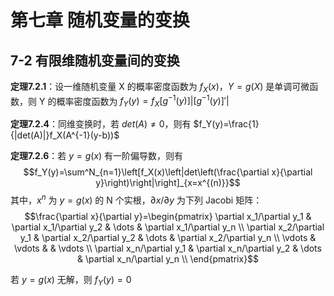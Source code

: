 # 第七章 随机变量的变换

## 7-2 有限维随机变量间的变换

**定理7.2.1**：设一维随机变量 X 的概率密度函数为 $f_X(x)$，$Y=g(X)$ 是单调可微函数，则 Y 的概率密度函数为 $f_Y(y)=f_X[g^{-1}(y)]|[g^{-1}(y)]'|$

**定理7.2.4**：同维变换时，若 $det(A)\neq0$，则有 $f_Y(y)=\frac{1}{|det(A)|}f_X(A^{-1}(y-b))$

**定理7.2.6**：若 $y=g(x)$ 有一阶偏导数，则有
$$f_Y(y)=\sum^N_{n=1}\left[f_X(x)\left|det\left(\frac{\partial x}{\partial y}\right)\right|\right]_{x=x^{(n)}}$$
其中，$x^{n}$ 为 $y=g(x)$ 的 N 个实根，$\partial x / \partial y$ 为下列 Jacobi 矩阵：
$$\frac{\partial x}{\partial y}=\begin{pmatrix}
    \partial x_1/\partial y_1 & \partial x_1/\partial y_2 & \dots & \partial x_1/\partial y_n \\
    \partial x_2/\partial y_1 & \partial x_2/\partial y_2 & \dots & \partial x_2/\partial y_n \\
    \vdots & \vdots & & \vdots \\
    \partial x_n/\partial y_1 & \partial x_n/\partial y_2 & \dots & \partial x_n/\partial y_n \\
\end{pmatrix}$$

若 $y=g(x)$ 无解，则 $f_Y(y)=0$
